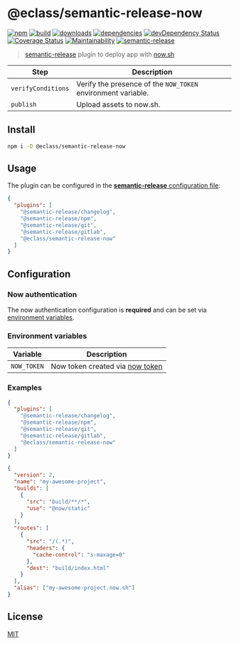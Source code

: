 # @eclass/semantic-release-now

[![npm](https://img.shields.io/npm/v/@eclass/semantic-release-now.svg)](https://www.npmjs.com/package/@eclass/semantic-release-now)
[![build](https://img.shields.io/travis/eclass/semantic-release-now.svg)](https://travis-ci.org/eclass/semantic-release-now)
[![downloads](https://img.shields.io/npm/dt/@eclass/semantic-release-now.svg)](https://www.npmjs.com/package/@eclass/semantic-release-now)
[![dependencies](https://img.shields.io/david/eclass/semantic-release-now.svg)](https://david-dm.org/eclass/semantic-release-now)
[![devDependency Status](https://img.shields.io/david/dev/eclass/semantic-release-now.svg)](https://david-dm.org/eclass/semantic-release-now#info=devDependencies)
[![Coverage Status](https://coveralls.io/repos/github/eclass/semantic-release-now/badge.svg?branch=master)](https://coveralls.io/github/eclass/semantic-release-now?branch=master)
[![Maintainability](https://api.codeclimate.com/v1/badges/8be6086c58a332d1aee2/maintainability)](https://codeclimate.com/github/eclass/semantic-release-now/maintainability)
[![semantic-release](https://img.shields.io/badge/%20%20%F0%9F%93%A6%F0%9F%9A%80-semantic--release-e10079.svg)](https://github.com/semantic-release/semantic-release)

> [semantic-release](https://github.com/semantic-release/semantic-release) plugin to deploy app with [now.sh](https://now.sh)

| Step               | Description                                                  |
|--------------------|--------------------------------------------------------------|
| `verifyConditions` | Verify the presence of the `NOW_TOKEN` environment variable. |
| `publish`          | Upload assets to now.sh.                                     |

## Install

```bash
npm i -D @eclass/semantic-release-now
```

## Usage

The plugin can be configured in the [**semantic-release** configuration file](https://github.com/semantic-release/semantic-release/blob/caribou/docs/usage/configuration.md#configuration):

```json
{
  "plugins": [
    "@semantic-release/changelog",
    "@semantic-release/npm",
    "@semantic-release/git",
    "@semantic-release/gitlab",
    "@eclass/semantic-release-now"
  ]
}
```

## Configuration

### Now authentication

The now authentication configuration is **required** and can be set via [environment variables](#environment-variables).

### Environment variables

| Variable    | Description                                                                             |
| ----------- | --------------------------------------------------------------------------------------- |
| `NOW_TOKEN` | Now token created via [now token](https://zeit.co/account/tokens) |

### Examples

```json
{
  "plugins": [
    "@semantic-release/changelog",
    "@semantic-release/npm",
    "@semantic-release/git",
    "@semantic-release/gitlab",
    "@eclass/semantic-release-now"
  ]
}
```

```json
{
  "version": 2,
  "name": "my-awesome-project",
  "builds": [
    {
      "src": "build/**/*",
      "use": "@now/static"
    }
  ],
  "routes": [
    {
      "src": "/(.*)",
      "headers": {
        "cache-control": "s-maxage=0"
      },
      "dest": "build/index.html"
    }
  ],
  "alias": ["my-awesome-project.now.sh"]
}
```

## License

[MIT](https://tldrlegal.com/license/mit-license)
